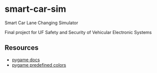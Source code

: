 # smart-car-sim
Smart Car Lane Changing Simulator

Final project for UF Safety and Security of Vehicular Electronic Systems

## Resources
* [pygame docs](https://www.pygame.org/docs/)
* [pygame predefined colors](https://www.pygame.org/docs/ref/color_list.html)
